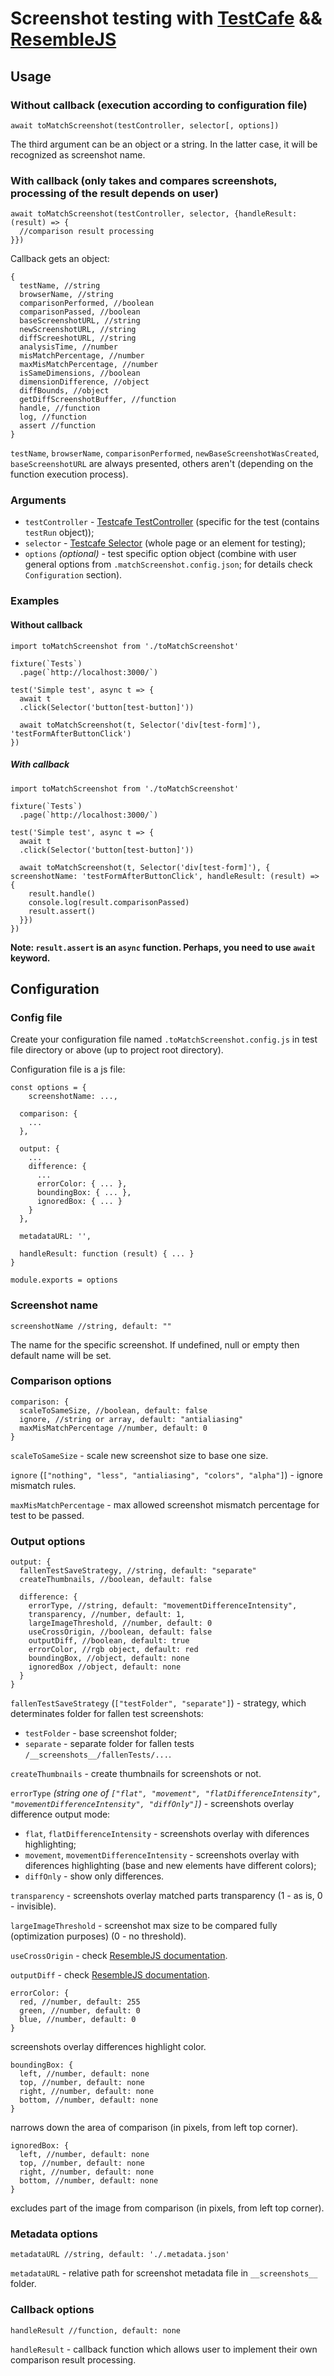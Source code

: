 Screenshot testing with [TestCafe](https://github.com/DevExpress/testcafe) && [ResembleJS](https://github.com/HuddleEng/Resemble.js)
=====================

Usage
-----------------------------------
### Without callback (execution according to configuration file)
```
await toMatchScreenshot(testController, selector[, options])
```
The third argument can be an object or a string. In the latter case, it will be recognized as screenshot name.

### With callback (only takes and compares screenshots, processing of the result depends on user)
```
await toMatchScreenshot(testController, selector, {handleResult: (result) => {
  //comparison result processing
}})
```

Callback gets an object:
```
{
  testName, //string
  browserName, //string
  comparisonPerformed, //boolean
  comparisonPassed, //boolean
  baseScreenshotURL, //string
  newScreenshotURL, //string
  diffScreeshotURL, //string
  analysisTime, //number
  misMatchPercentage, //number
  maxMisMatchPercentage, //number
  isSameDimensions, //boolean
  dimensionDifference, //object
  diffBounds, //object
  getDiffScreenshotBuffer, //function
  handle, //function
  log, //function
  assert //function
}
```

`testName`, `browserName`, `comparisonPerformed`, `newBaseScreenshotWasCreated`, `baseScreenshotURL` are always presented, others aren't (depending on the function execution process).

### Arguments
* `testController` - [Testcafe TestController](https://devexpress.github.io/testcafe/documentation/test-api/test-code-structure.html#test-controller) (specific for the test (contains `testRun` object));
* `selector` - [Testcafe Selector](https://devexpress.github.io/testcafe/documentation/test-api/selecting-page-elements/selectors/) (whole page or an element for testing);
* `options` _(optional)_ - test specific option object (combine with user general options from `.matchScreenshot.config.json`; for details check `Configuration` section).

### Examples
#### Without callback
```import { Selector } from 'testcafe'
import toMatchScreenshot from './toMatchScreenshot'

fixture(`Tests`)
  .page(`http://localhost:3000/`)

test('Simple test', async t => {
  await t
  .click(Selector('button[test-button]'))

  await toMatchScreenshot(t, Selector('div[test-form]'), 'testFormAfterButtonClick')
})
```

##### With callback
```import { Selector } from 'testcafe'
import toMatchScreenshot from './toMatchScreenshot'

fixture(`Tests`)
  .page(`http://localhost:3000/`)

test('Simple test', async t => {
  await t
  .click(Selector('button[test-button]'))

  await toMatchScreenshot(t, Selector('div[test-form]'), { screenshotName: 'testFormAfterButtonClick', handleResult: (result) => {
    result.handle()
    console.log(result.comparisonPassed)
    result.assert()
  }})
})
```

**Note: `result.assert` is an `async` function. Perhaps, you need to use `await` keyword.**

Configuration
-----------------------------------
### Config file

Create your configuration file named `.toMatchScreenshot.config.js` in test file directory or above (up to project root directory).

Configuration file is a js file:

```
const options = {
    screenshotName: ...,

  comparison: {
    ...
  },

  output: {
    ...
    difference: {
      ...
      errorColor: { ... },
      boundingBox: { ... },
      ignoredBox: { ... }
    }
  },

  metadataURL: '',

  handleResult: function (result) { ... }
}

module.exports = options
```

### Screenshot name
```
screenshotName //string, default: ""
```
The name for the specific screenshot. If undefined, null or empty then default name will be set.

### Comparison options
```
comparison: {
  scaleToSameSize, //boolean, default: false
  ignore, //string or array, default: "antialiasing"
  maxMisMatchPercentage //number, default: 0
}
```
`scaleToSameSize` - scale new screenshot size to base one size.

`ignore` (`["nothing", "less", "antialiasing", "colors", "alpha"]`) - ignore mismatch rules.

`maxMisMatchPercentage` - max allowed screenshot mismatch percentage for test to be passed.

### Output options
```
output: {
  fallenTestSaveStrategy, //string, default: "separate"
  createThumbnails, //boolean, default: false

  difference: {
    errorType, //string, default: "movementDifferenceIntensity",
    transparency, //number, default: 1,
    largeImageThreshold, //number, default: 0
    useCrossOrigin, //boolean, default: false
    outputDiff, //boolean, default: true
    errorColor, //rgb object, default: red
    boundingBox, //object, default: none
    ignoredBox //object, default: none
  }
}
```
`fallenTestSaveStrategy` (`["testFolder", "separate"]`) - strategy, which determinates folder for fallen test screenshots:
  * `testFolder` - base screenshot folder;
  * `separate` - separate folder for fallen tests `/__screenshots__/fallenTests/...`.

`createThumbnails` - create thumbnails for screenshots or not.

`errorType` _(string one of `["flat", "movement", "flatDifferenceIntensity", "movementDifferenceIntensity", "diffOnly"]`)_ - screenshots overlay difference output mode:
  * `flat`, `flatDifferenceIntensity` - screenshots overlay with diferences highlighting;
  * `movement`, `movementDifferenceIntensity` - screenshots overlay with diferences highlighting (base and new elements have different colors);
  * `diffOnly` - show only differences.

`transparency` - screenshots overlay matched parts transparency (1 - as is, 0 - invisible).

`largeImageThreshold` - screenshot max size to be compared fully (optimization purposes) (0 - no threshold).

`useCrossOrigin` - check [ResembleJS documentation](https://github.com/HuddleEng/Resemble.js).

`outputDiff` - check [ResembleJS documentation](https://github.com/HuddleEng/Resemble.js).

```
errorColor: {
  red, //number, default: 255
  green, //number, default: 0
  blue, //number, default: 0
}
```
screenshots overlay differences highlight color.


```
boundingBox: {
  left, //number, default: none
  top, //number, default: none
  right, //number, default: none
  bottom, //number, default: none
}
```
narrows down the area of comparison (in pixels, from left top corner).


```
ignoredBox: {
  left, //number, default: none
  top, //number, default: none
  right, //number, default: none
  bottom, //number, default: none
}
```
excludes part of the image from comparison (in pixels, from left top corner).

### Metadata options
```
metadataURL //string, default: './.metadata.json'
```

`metadataURL` - relative path for screenshot metadata file in `__screenshots__` folder.

### Callback options
```
handleResult //function, default: none
```

`handleResult` - callback function which allows user to implement their own comparison result processing.

